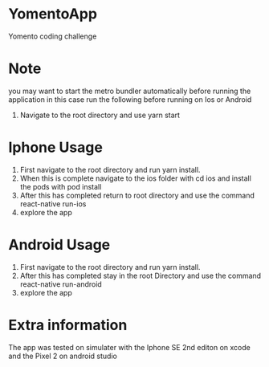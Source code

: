 # YomentoApp
Yomento coding challenge

# Note 

you may want to start the metro bundler automatically before running the application in this case run the following before running on Ios or Android

1. Navigate to the root directory and use yarn start

# Iphone Usage 

1. First navigate to the root directory and run yarn install.
2. When this is complete navigate to the ios folder with cd ios and install the pods with pod install 
3. After this has completed return to root directory and use the command react-native run-ios 
4. explore the app 


# Android Usage 

1. First navigate to the root directory and run yarn install.
2. After this has completed stay in the root Directory and use the command react-native run-android
3. explore the app 

# Extra information

The app was tested on simulater with the Iphone SE 2nd editon on xcode and the Pixel 2 on android studio 


